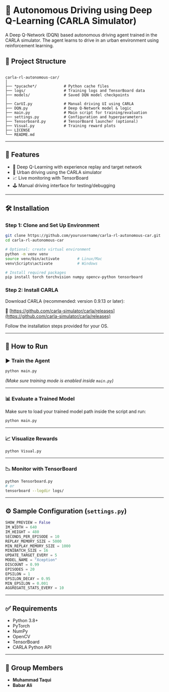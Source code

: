 
# 🚗 Autonomous Driving using Deep Q-Learning (CARLA Simulator)

A Deep Q-Network (DQN) based autonomous driving agent trained in the CARLA simulator. The agent learns to drive in an urban environment using reinforcement learning.

## 📁 Project Structure

```

carla-rl-autonomous-car/
│
├── *pycache*/            # Python cache files
├── logs/                 # Training logs and TensorBoard data
├── models/               # Saved DQN model checkpoints
│
├── CarUI.py              # Manual driving UI using CARLA
├── DQN.py                # Deep Q-Network model & logic
├── main.py               # Main script for training/evaluation
├── settings.py           # Configuration and hyperparameters
├── Tensorboard.py        # TensorBoard launcher (optional)
├── Visual.py             # Training reward plots
├── LICENSE
└── README.md

````

---

## 🚀 Features

- 🧠 Deep Q-Learning with experience replay and target network
- 🌆 Urban driving using the CARLA simulator
- 📈 Live monitoring with TensorBoard
- 🕹 Manual driving interface for testing/debugging

---

## 🛠 Installation

### Step 1: Clone and Set Up Environment

```bash
git clone https://github.com/yourusername/carla-rl-autonomous-car.git
cd carla-rl-autonomous-car

# Optional: create virtual environment
python -m venv venv
source venv/bin/activate        # Linux/Mac
venv\Scripts\activate           # Windows

# Install required packages
pip install torch torchvision numpy opencv-python tensorboard
````

### Step 2: Install CARLA

Download CARLA (recommended: version 0.9.13 or later):

🔗 [https://github.com/carla-simulator/carla/releases](https://github.com/carla-simulator/carla/releases)

Follow the installation steps provided for your OS.

---

## 🧪 How to Run

### ▶️ Train the Agent

```bash
python main.py
```

*(Make sure training mode is enabled inside `main.py`)*

---

### 📊 Evaluate a Trained Model

Make sure to load your trained model path inside the script and run:

```bash
python main.py
```

---

### 📈 Visualize Rewards

```bash
python Visual.py
```

---

### 📉 Monitor with TensorBoard

```bash
python Tensorboard.py
# or
tensorboard --logdir logs/
```

---

## ⚙ Sample Configuration (`settings.py`)

```python
SHOW_PREVIEW = False
IM_WIDTH = 640
IM_HEIGHT = 480
SECONDS_PER_EPISODE = 10
REPLAY_MEMORY_SIZE = 5000
MIN_REPLAY_MEMORY_SIZE = 1000
MINIBATCH_SIZE = 16
UPDATE_TARGET_EVERY = 5
MODEL_NAME = "Xception"
DISCOUNT = 0.99
EPISODES = 20
EPSILON = 1
EPSILON_DECAY = 0.95
MIN_EPSILON = 0.001
AGGREGATE_STATS_EVERY = 10
```

---

## ✅ Requirements

* Python 3.8+
* PyTorch
* NumPy
* OpenCV
* TensorBoard
* CARLA Python API

---

## 👥 Group Members

* **Muhammad Taqui**
* **Babar Ali**

```
